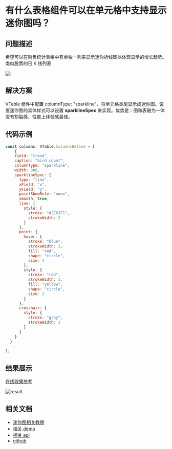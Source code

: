 # 有什么表格组件可以在单元格中支持显示迷你图吗？

## 问题描述

希望可以在销售统计表格中有单独一列来显示迷你折线图以体现显示的增长趋势。类似股票的日 K 线列表

![](/vtable/faq/11-0.png)

## 解决方案

VTable 组件中配置 columnType: "sparkline"，将单元格类型显示成迷你图。设置迷你图的具体样式可以设置 **sparklineSpec** 来实现。优势是：图和表融为一体没有割裂感，性能上体验感最佳。

## 代码示例

```javascript
const columns: VTable.ColumnsDefine = [
    {
    field: "trend",
    caption: "bird count",
    columnType: "sparkline",
    width: 300,
    sparklineSpec: {
      type: "line",
      xField: "x",
      yField: "y",
      pointShowRule: "none",
      smooth: true,
      line: {
        style: {
          stroke: "#2E62F1",
          strokeWidth: 2
        }
      },
      point: {
        hover: {
          stroke: "blue",
          strokeWidth: 1,
          fill: "red",
          shape: "circle",
          size: 4
        },
        style: {
          stroke: "red",
          strokeWidth: 1,
          fill: "yellow",
          shape: "circle",
          size: 2
        }
      },
      crosshair: {
        style: {
          stroke: "gray",
          strokeWidth: 1
        }
      }
    }
  }
  ...
];
```

## 结果展示

[在线效果参考](https://codesandbox.io/s/vtable-list-table-jw8yr8?file=/src/index.ts)

![result](/vtable/faq/11-1.png)

## 相关文档

- [迷你图相关教程](https://visactor.io/vtable/guide/cell_type/sparkline)
- [相关 demo](https://visactor.io/vtable/demo/cell-type/multi-type)
- [相关 api](https://visactor.io/vtable/option/ListTable-columns-sparkline#cellType)
- [github](https://github.com/VisActor/VTable)
